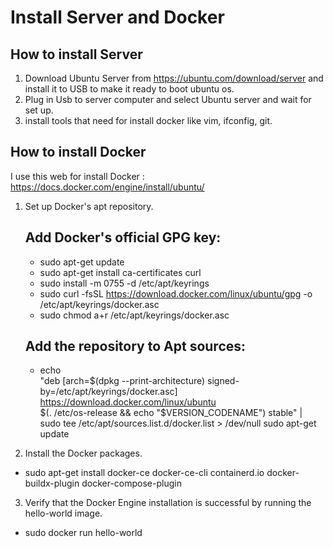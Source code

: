 # Install Server and Docker


## How to install Server
1. Download Ubuntu Server from https://ubuntu.com/download/server and install it to USB to make it ready to boot ubuntu os.
2. Plug in Usb to server computer and select Ubuntu server and wait for set up.
3. install tools that need for install docker like vim, ifconfig, git.

## How to install Docker
I use this web for install Docker : https://docs.docker.com/engine/install/ubuntu/
1. Set up Docker's apt repository.
    ## Add Docker's official GPG key:
     - sudo apt-get update
     - sudo apt-get install ca-certificates curl
     - sudo install -m 0755 -d /etc/apt/keyrings
     - sudo curl -fsSL https://download.docker.com/linux/ubuntu/gpg -o /etc/apt/keyrings/docker.asc
     - sudo chmod a+r /etc/apt/keyrings/docker.asc

    ## Add the repository to Apt sources:
    - echo \
  "deb [arch=$(dpkg --print-architecture) signed-by=/etc/apt/keyrings/docker.asc] https://download.docker.com/linux/ubuntu \
  $(. /etc/os-release && echo "$VERSION_CODENAME") stable" | \
  sudo tee /etc/apt/sources.list.d/docker.list > /dev/null
sudo apt-get update

2. Install the Docker packages.
  - sudo apt-get install docker-ce docker-ce-cli containerd.io docker-buildx-plugin docker-compose-plugin

3. Verify that the Docker Engine installation is successful by running the hello-world image.
  - sudo docker run hello-world


